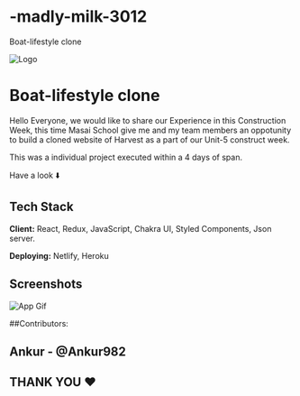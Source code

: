 # -madly-milk-3012
Boat-lifestyle clone

![Logo](https://logos-world.net/wp-content/uploads/2022/04/Harvest-New-Logo.png)


# Boat-lifestyle clone

Hello Everyone,  we would like to share our Experience in this Construction Week, this time Masai School give me and my team members an oppotunity to build a cloned website of Harvest as a part of our Unit-5 construct week.

This was a individual project executed within a 4 days of span.


Have a look ⬇️



## Tech Stack

**Client:**  React, Redux, JavaScript, Chakra UI, Styled Components, Json server.

**Deploying:** Netlify, Heroku





## Screenshots

![App Gif](https://ankur982.github.io/static/media/Boat.f5500fcd.gif)









##Contributors:
## Ankur   -   @Ankur982



## THANK YOU ❤️
